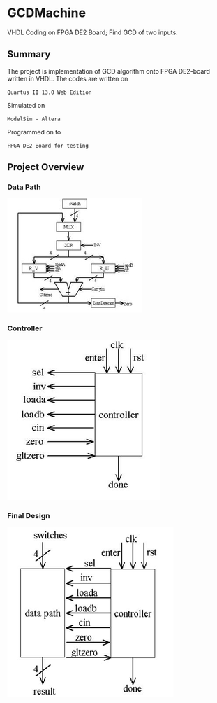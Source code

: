 # GCDMachine
VHDL Coding on FPGA DE2 Board; Find GCD of two inputs.

## Summary
The project is implementation of GCD algorithm onto FPGA DE2-board written in VHDL.
The codes are written on 
```
Quartus II 13.0 Web Edition
```
Simulated on 
```
ModelSim - Altera
```
Programmed on to 
```
FPGA DE2 Board for testing
```

## Project Overview

### Data Path
![](GCDMachine/images/D.JPG)

### Controller
![](GCDMachine/images/C.JPG)

### Final Design
![](GCDMachine/images/E.JPG)

